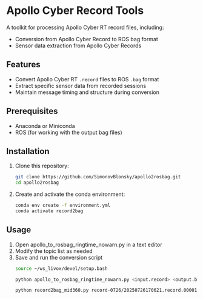 # Apollo Cyber Record Tools

A toolkit for processing Apollo Cyber RT record files, including:
- Conversion from Apollo Cyber Record to ROS bag format
- Sensor data extraction from Apollo Cyber Records

## Features

- Convert Apollo Cyber RT `.record` files to ROS `.bag` format
- Extract specific sensor data from recorded sessions
- Maintain message timing and structure during conversion

## Prerequisites

- Anaconda or Miniconda
- ROS (for working with the output bag files)

## Installation

1. Clone this repository:
   ```bash
   git clone https://github.com/SimonovBlonsky/apollo2rosbag.git
   cd apollo2rosbag
   
2. Create and activate the conda environment:
   ```bash
   conda env create -f environment.yml
   conda activate record2bag
   
## Usage
1. Open apollo_to_rosbag_ringtime_nowarn.py in a text editor
2. Modify the topic list as needed
3. Save and run the conversion script
   ```bash
   source ~/ws_livox/devel/setup.bash
   
   python apollo_to_rosbag_ringtime_nowarn.py <input.record> <output.bag>

   python record2bag_mid360.py record-0726/20250726170621.record.00001 record0

